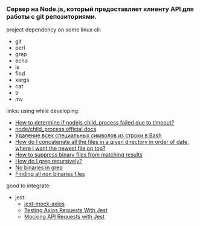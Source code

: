 ### Сервер на Node.js, который предоставляет клиенту API для работы с git репозиториями.

project dependency on some linux cli:
  - git
  - perl
  - grep
  - echo
  - ls
  - find
  - xargs
  - cat
  - tr
  - mv  

links: using while developing:
- [How to determine if nodejs child_process failed due to timeout?](https://stackoverflow.com/questions/41810791/how-to-determine-if-nodejs-child-process-failed-due-to-timeout)
- [node/child_process official docs](https://nodejs.org/api/child_process.html)
- [Удаление всех специальных символов из строки в Bash
](http://qaru.site/questions/1248159/removing-all-special-characters-from-a-string-in-bash)
- [How do I concatenate all the files in a given directory in order of date, where I want the newest file on top?](https://unix.stackexchange.com/questions/40922/how-do-i-concatenate-all-the-files-in-a-given-directory-in-order-of-date-where)
- [How to suppress binary files from matching results
](https://unix.stackexchange.com/questions/40922/how-do-i-concatenate-all-the-files-in-a-given-directory-in-order-of-date-where)
- [How do I grep recursively?](https://stackoverflow.com/questions/1987926/how-do-i-grep-recursively)
- [No binaries in grep](https://stackoverflow.com/questions/25853722/how-to-suppress-binary-file-matching-results-in-grep)
- [Finding all non binaries files](https://unix.stackexchange.com/questions/46276/finding-all-non-binary-files)

good to integrate:
- jest:
  - [jest-mock-axios](https://www.npmjs.com/package/jest-mock-axios)
  - [Testing Axios Requests With Jest
](https://dev.to/benweiser/testing-axios-requests-with-jest-25no)
  - [Mocking API Requests with Jest](https://medium.com/@lucaspenzeymoog/mocking-api-requests-with-jest-452ca2a8c7d7)